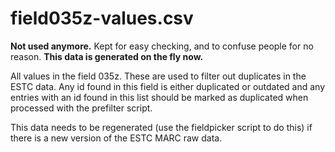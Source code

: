 # field035z-values.csv

**Not used anymore.** Kept for easy checking, and to confuse people for no reason. **This data is generated on the fly now.**

All values in the field 035z. These are used to filter out duplicates in the ESTC data. Any id found in this field is either duplicated or outdated and any entries with an id found in this list should be marked as duplicated when processed with the prefilter script.

This data needs to be regenerated (use the fieldpicker script to do this) if there is a new version of the ESTC MARC raw data.
